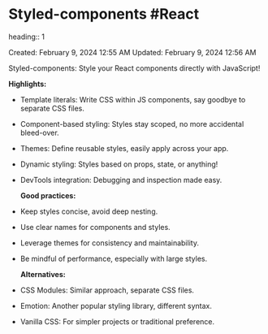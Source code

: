 # Styled-components #React 
heading:: 1

Created: February 9, 2024 12:55 AM
Updated: February 9, 2024 12:56 AM

Styled-components: Style your React components directly with JavaScript!

**Highlights:**
- Template literals: Write CSS within JS components, say goodbye to separate CSS files.
- Component-based styling: Styles stay scoped, no more accidental bleed-over.
- Themes: Define reusable styles, easily apply across your app.
- Dynamic styling: Styles based on props, state, or anything!
- DevTools integration: Debugging and inspection made easy.
  
  **Good practices:**
- Keep styles concise, avoid deep nesting.
- Use clear names for components and styles.
- Leverage themes for consistency and maintainability.
- Be mindful of performance, especially with large styles.
  
  **Alternatives:**
- CSS Modules: Similar approach, separate CSS files.
- Emotion: Another popular styling library, different syntax.
- Vanilla CSS: For simpler projects or traditional preference.